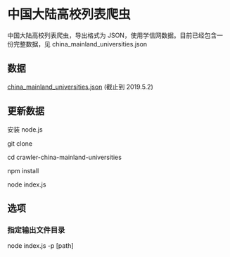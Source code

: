 # 中国大陆高校列表爬虫
中国大陆高校列表爬虫，导出格式为 JSON，使用学信网数据。目前已经包含一份完整数据，见 china_mainland_universities.json

## 数据
[china_mainland_universities.json](./china_mainland_universities.json) (截止到 2019.5.2)

## 更新数据
安装 node.js

git clone

cd crawler-china-mainland-universities

npm install

node index.js

## 选项

### 指定输出文件目录
node index.js -p [path]
